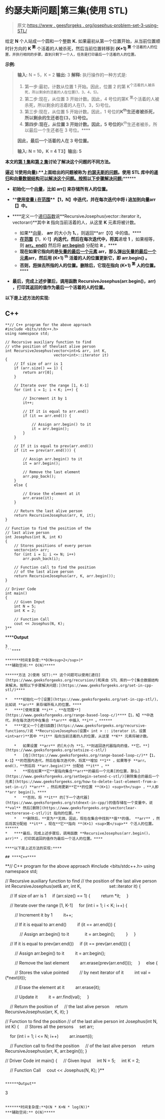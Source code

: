 # 约瑟夫斯问题|第三集(使用 STL)

> 原文:[https://www . geesforgeks . org/josephus-problem-set-3-using-STL/](https://www.geeksforgeeks.org/josephus-problem-set-3-using-stl/)

给定 **N** 个人站成一个圆和一个整数 **K.** 如果最初从第一个位置开始，从当前位置顺时针方向的 **K <sup>第</sup>** 个活着的人被杀死，然后当前位置转移到 **(K+1) <sup>第</sup>** <sup>个活着的人的位置，并执行相同的步骤，直到只剩下一个人，任务是打印最后一个活着的人的位置。</sup>

**示例:**

> **输入:** N = 5，K = 2
> **输出:** 3
> **解释:**
> 执行操作的一种方式是:
> 
> 1.  第一步:最初，计数从位置 1 开始。因此，位置 2 的第 K<sup>个活着的人被杀死，所以剩余的活着的人在位置{1，3，4，5}。</sup>
> 2.  第二步:现在，从位置 3 开始计数。因此，4 号位的第K <sup>第</sup>个活着的人被杀死，所以剩余的活着的人在{1，3，5}号位。
> 3.  第三步:现在，从位置 5 开始计数。因此，1 号位的**K<sup>th</sup>生还者被杀死，所以剩余的生还者在{3，5}号位。**
> 4.  **第四步:现在，从位置 3 开始计数。因此，5 号位的**K<sup>th</sup>生还者被杀，所以最后一个生还者在 3 号位。****
> 
> ****因此，最后一个活着的人在 3 号位置。****
> 
>  ******输入:** N = 10，K = 4
> T3】输出: 5****

****本文的[第 1 集](https://www.geeksforgeeks.org/josephus-problem-set-1-a-on-solution/)和[第 2 集](https://www.geeksforgeeks.org/josephus-problem-set-2-simple-solution-k-2/)讨论了解决这个问题的不同方法。****

******逼近 1(使用向量):**上面给出的****问题被称为 [约瑟夫斯的问题](https://www.geeksforgeeks.org/josephus-problem-set-1-a-on-solution/)。使用 STL 库中的[递归](https://www.geeksforgeeks.org/recursion/)和[向量数据结构可以解决这个问题。按照以下步骤解决问题:](https://www.geeksforgeeks.org/vector-in-cpp-stl/)********

*   ****初始化一个[向量](https://www.geeksforgeeks.org/vector-in-cpp-stl/)，比如 **arr[]** 来存储所有人的位置。****
*   ****[使用变量 **i** 在范围](https://www.geeksforgeeks.org/range-based-loop-c/)**【1，N】**中迭代，并在每次迭代中将 **i** 追加到向量**arr【】**中。****
*   ****定义一个[递归函数](https://www.geeksforgeeks.org/recursive-functions/)说**RecursiveJosephus(vector<int>::iterator it，vector<int>arr)**其中 **it** 指向当前活着的人，从这里 **K** 元素将被计数。

    *   如果**[向量](https://www.geeksforgeeks.org/vectorempty-vectorsize-c-stl/)、 **arr** 的大小为 **1、**，则返回**arr【0】中的值。****
    *   **[在范围](https://www.geeksforgeeks.org/range-based-loop-c/)**【1，K-1】**内迭代，然后在每次迭代中，将其**递增 **1** ，如果相等，则 [**arr。end()**](https://www.geeksforgeeks.org/arraybegin-arrayend-c-stl/) 然后将 [**arr.begin()**](https://www.geeksforgeeks.org/arraybegin-arrayend-c-stl/) 分配给 **it** 。****
    *   ****现在如果**它**指向的是[矢量的最后一个元素](https://www.geeksforgeeks.org/last-element-of-vector-in-cpp-accessing-and-updating/) **arr，**那么[弹出矢量的最后一个元素](https://www.geeksforgeeks.org/vectorpush_back-vectorpop_back-c-stl/)**arr**，然后用 **(K+1) <sup>th</sup>** 活着的人的位置更新**它**，即 **arr.begin()** 。****
    *   ****否则，[将](https://www.geeksforgeeks.org/vectorclear-vectorerase-c-stl/)抹去**所指的人的位置**。删除后，**它**现在指向 **(K+1) <sup>第</sup>** 人的位置。******** 
*   ****最后，完成上述步骤后，调用函数 **RecursiveJosephus(arr.begin()，arr)** ，打印其返回的值作为最后一个活着的人的位置。****

****以下是上述方法的实现:****

## ****C++****

```
**// C++ program for the above approach
#include <bits/stdc++.h>
using namespace std;

// Recursive auxiliary function to find
// vthe position of thevlast alive person
int RecursiveJosephus(vector<int>& arr, int K,
                      vector<int>::iterator it)
{
    // If size of arr is 1
    if (arr.size() == 1) {
        return arr[0];
    }

    // Iterate over the range [1, K-1]
    for (int i = 1; i < K; i++) {

        // Increment it by 1
        it++;

        // If it is equal to arr.end()
        if (it == arr.end()) {

            // Assign arr.begin() to it
            it = arr.begin();
        }
    }

    // If it is equal to prev(arr.end())
    if (it == prev(arr.end())) {

        // Assign arr.begin() to it
        it = arr.begin();

        // Remove the last element
        arr.pop_back();
    }
    else {

        // Erase the element at it
        arr.erase(it);
    }

    // Return the last alive person
    return RecursiveJosephus(arr, K, it);
}

// Function to find the position of the
// last alive person
int Josephus(int N, int K)
{
    // Stores positions of every person
    vector<int> arr;
    for (int i = 1; i <= N; i++)
        arr.push_back(i);

    // Function call to find the position
    // of the last alive person
    return RecursiveJosephus(arr, K, arr.begin());
}

// Driver Code
int main()
{
    // Given Input
    int N = 5;
    int K = 2;

    // Function Call
    cout << Josephus(N, K);
}**
```

******Output**

```
3
```**** 

*******时间复杂度:**O(N<sup>2</sup>)*
***辅助空间:** O(N)*****

******方法 2(使用 SET):** 这个问题可以使用[递归](https://www.geeksforgeeks.org/recursion/)和来自 STL 库的一个[集合数据结构来解决。按照以下步骤解决问题:](https://www.geeksforgeeks.org/set-in-cpp-stl/)****

*   ****初始化一个[设置](https://www.geeksforgeeks.org/set-in-cpp-stl/)，比如说 **arr** 来存储所有人的位置。****
*   ****[使用变量 **i** 、**在范围**](https://www.geeksforgeeks.org/range-based-loop-c/)****【1，N】**中迭代，并在每次迭代中在集合 **arr** 中插入 **i** 。******
*   ****定义一个[递归函数](https://www.geeksforgeeks.org/recursive-functions/)说 **RecursiveJosephus(设置< int > :: iterator it，设置<int>arr)**其中 **it** 指向当前活着的人的位置，从这里 **K** 元素将被计数。

    *   如果设置 **arr** 的[大小为 **1，**则返回迭代器指向的值，**它。**](https://www.geeksforgeeks.org/setsize-c-stl/)
    *   [在](https://www.geeksforgeeks.org/range-based-loop-c/)**【1，K-1】**的范围内迭代，然后在每次迭代中，将其**增加 **1** ，如果等于 **arr。end()，**然后将 **arr.begin()** 分配给 **it** 。**
    *   **现在如果**它**是指向集合**arr**的最后一个元素[的位置，那么](https://www.geeksforgeeks.org/setbegin-setend-c-stl/)[删除集合的最后一个元素](https://www.geeksforgeeks.org/how-to-delete-last-element-from-a-set-in-c/) **arr** ，然后用更新**它**的位置 **(K+1) <sup>th</sup> ，**人即**arr begin()。****
    *   **否则，将 **it** 的[下一个迭代器](https://www.geeksforgeeks.org/stdnext-in-cpp/)的值存储在一个变量中，说 **val** 然后[删除](https://www.geeksforgeeks.org/vectorclear-vectorerase-c-stl/)it 指向的位置。**
    *   **删除后，**变为**无效。因此，现在在集合中找到**值**的值， **arr** ，然后将其分配给 **it** 。现在**它**指向 **(K+1) <sup>第</sup>** 个活人的位置。****** 
*   ****最后，完成上述步骤后，调用函数 **RecursiveJosephus(arr.begin()，arr)** ，打印其返回的值作为最后一个活人的位置。****

****以下是上述方法的实现:****

## ****C++****

```
**// C++ program for the above approach
#include <bits/stdc++.h>
using namespace std;

// Recursive auxiliary function to find
// the position of the last alive person
int RecursiveJosephus(set<int>& arr, int K,
                      set<int>::iterator it)
{

    // If size of arr is 1
    if (arr.size() == 1) {
        return *it;
    }

    // Iterate over the range [1, K-1]
    for (int i = 1; i < K; i++) {

        // Increment it by 1
        it++;

        // If it is equal to arr.end()
        if (it == arr.end()) {

            // Assign arr.begin() to it
            it = arr.begin();
        }
    }

    // If it is equal to prev(arr.end())
    if (it == prev(arr.end())) {

        // Assign arr.begin() to it
        it = arr.begin();

        // Remove the last element
        arr.erase(prev(arr.end()));
    }
    else {

        // Stores the value pointed
        // by next iterator of it
        int val = (*next(it));

        // Erase the element at it
        arr.erase(it);

        // Update it
        it = arr.find(val);
    }

    // Return the position of
    // the last alive person
    return RecursiveJosephus(arr, K, it);
}

// Function to find the position
// of the last alive person
int Josephus(int N, int K)
{
    // Stores all the persons
    set<int> arr;

    for (int i = 1; i <= N; i++)
        arr.insert(i);

    // Function call to find the position
    // of the last alive person
    return RecursiveJosephus(arr, K, arr.begin());
}

// Driver Code
int main()
{
    // Given Input
    int N = 5;
    int K = 2;

    // Function Call
    cout << Josephus(N, K);
}**
```

******Output**

```
3
```**** 

*******时间复杂度:**O(N * K+N * log(N))*
***辅助空间:** O(N)*****